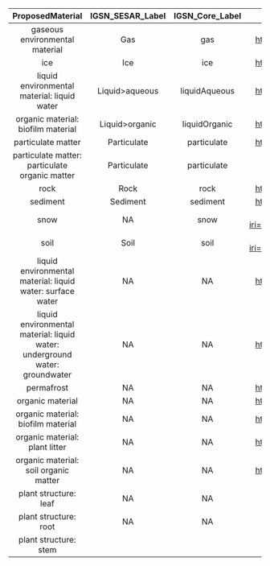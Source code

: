 

**ProposedMaterial**|**IGSN\_SESAR\_Label**|**IGSN\_Core\_Label**|**ENVO\_PO\_ID**|**Description**
:-----:|:-----:|:-----:|:-----:|:-----:
gaseous environmental material|Gas|gas|http://purl.obolibrary.org/obo/ENVO\_01000797| 
ice|Ice|ice|http://purl.obolibrary.org/obo/ENVO\_01001125| 
liquid environmental material: liquid water|Liquid>aqueous|liquidAqueous|http://purl.obolibrary.org/obo/ENVO\_00002006| 
organic material: biofilm material|Liquid>organic|liquidOrganic|http://purl.obolibrary.org/obo/ENVO\_01000156| 
particulate matter|Particulate|particulate|http://purl.obolibrary.org/obo/ENVO\_01000060| 
particulate matter: particulate organic matter|Particulate|particulate|Particulate| 
rock|Rock|rock|http://purl.obolibrary.org/obo/ENVO\_00001995| 
sediment|Sediment|sediment|http://purl.obolibrary.org/obo/ENVO\_00002007| 
snow|NA|snow|http://www.ontobee.org/ontology/ENVO?iri=http://purl.obolibrary.org/obo/ENVO\_01000406| 
soil|Soil|soil|http://www.ontobee.org/ontology/ENVO?iri=http://purl.obolibrary.org/obo/ENVO\_01000406| 
liquid environmental material: liquid water: surface water|NA|NA|http://purl.obolibrary.org/obo/ENVO\_00002042| 
liquid environmental material: liquid water: underground water: groundwater|NA|NA|http://purl.obolibrary.org/obo/ENVO\_01001004| 
permafrost|NA|NA|http://purl.obolibrary.org/obo/ENVO\_00000134| 
organic material|NA|NA|http://purl.obolibrary.org/obo/ENVO\_01000155| 
organic material: biofilm material|NA|NA|http://purl.obolibrary.org/obo/ENVO\_01000156| 
organic material: plant litter|NA|NA|http://purl.obolibrary.org/obo/ENVO\_01000628| 
organic material: soil organic matter|NA|NA|http://purl.obolibrary.org/obo/ENVO\_04000008| 
plant structure: leaf|NA|NA|http://purl.obolibrary.org/obo/PO\_0025034| 
plant structure: root|NA|NA|http://purl.obolibrary.org/obo/PO\_0009005| 
plant structure: stem| | |http://purl.obolibrary.org/obo/PO\_0009047| 
